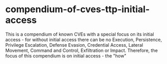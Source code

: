 # compendium-of-cves-ttp-initial-access
This is a compendium of known CVEs with a special focus on its initial access - for without initial access there can be no Execution, Persistence, Privilege Escalation, Defense Evasion, Credential Access, Lateral Movement, Command and Control, Exfiltration or Impact. Therefore, the focus of this compendium is on initial access - the "how"

